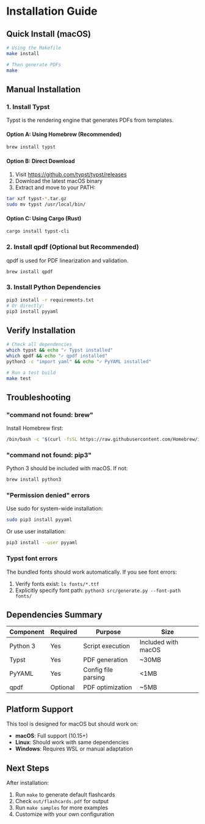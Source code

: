 # Installation Guide

## Quick Install (macOS)

```bash
# Using the Makefile
make install

# Then generate PDFs
make
```

## Manual Installation

### 1. Install Typst

Typst is the rendering engine that generates PDFs from templates.

#### Option A: Using Homebrew (Recommended)
```bash
brew install typst
```

#### Option B: Direct Download
1. Visit https://github.com/typst/typst/releases
2. Download the latest macOS binary
3. Extract and move to your PATH:
```bash
tar xzf typst-*.tar.gz
sudo mv typst /usr/local/bin/
```

#### Option C: Using Cargo (Rust)
```bash
cargo install typst-cli
```

### 2. Install qpdf (Optional but Recommended)

qpdf is used for PDF linearization and validation.

```bash
brew install qpdf
```

### 3. Install Python Dependencies

```bash
pip3 install -r requirements.txt
# Or directly:
pip3 install pyyaml
```

## Verify Installation

```bash
# Check all dependencies
which typst && echo "✓ Typst installed"
which qpdf && echo "✓ qpdf installed"
python3 -c "import yaml" && echo "✓ PyYAML installed"

# Run a test build
make test
```

## Troubleshooting

### "command not found: brew"

Install Homebrew first:
```bash
/bin/bash -c "$(curl -fsSL https://raw.githubusercontent.com/Homebrew/install/HEAD/install.sh)"
```

### "command not found: pip3"

Python 3 should be included with macOS. If not:
```bash
brew install python3
```

### "Permission denied" errors

Use sudo for system-wide installation:
```bash
sudo pip3 install pyyaml
```

Or use user installation:
```bash
pip3 install --user pyyaml
```

### Typst font errors

The bundled fonts should work automatically. If you see font errors:
1. Verify fonts exist: `ls fonts/*.ttf`
2. Explicitly specify font path: `python3 src/generate.py --font-path fonts/`

## Dependencies Summary

| Component | Required | Purpose | Size |
|-----------|----------|---------|------|
| Python 3 | Yes | Script execution | Included with macOS |
| Typst | Yes | PDF generation | ~30MB |
| PyYAML | Yes | Config file parsing | <1MB |
| qpdf | Optional | PDF optimization | ~5MB |

## Platform Support

This tool is designed for macOS but should work on:
- **macOS**: Full support (10.15+)
- **Linux**: Should work with same dependencies
- **Windows**: Requires WSL or manual adaptation

## Next Steps

After installation:
1. Run `make` to generate default flashcards
2. Check `out/flashcards.pdf` for output
3. Run `make samples` for more examples
4. Customize with your own configuration